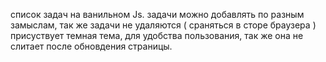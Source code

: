 список задач на ванильном Js. 
задачи можно добавлять по разным замыслам, так же задачи не удаляются ( сраняться в сторе браузера )
присуствует темная тема, для удобства пользования, так же она не слитает после обновдения страницы.
